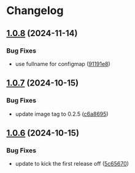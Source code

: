 # Changelog

## [1.0.8](https://github.com/locmai/promguard/compare/promguard-helm-v1.0.7...promguard-helm-v1.0.8) (2024-11-14)


### Bug Fixes

* use fullname for configmap ([91191e8](https://github.com/locmai/promguard/commit/91191e886f79dc18257e40ee66ffce4ab5f16dcd))

## [1.0.7](https://github.com/locmai/promguard/compare/promguard-helm-v1.0.6...promguard-helm-v1.0.7) (2024-10-15)


### Bug Fixes

* update image tag to 0.2.5 ([c6a8695](https://github.com/locmai/promguard/commit/c6a8695a5eff9e424541b6e1e996aaef6df5c7d8))

## [1.0.6](https://github.com/locmai/promguard/compare/promguard-helm-v1.0.5...promguard-helm-v1.0.6) (2024-10-15)


### Bug Fixes

* update to kick the first release off ([5c65670](https://github.com/locmai/promguard/commit/5c65670e9522df27c2aea6370ea6d32c0d30de90))
